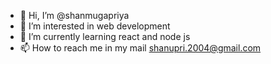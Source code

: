- 👋 Hi, I’m @shanmugapriya
- 👀 I’m interested in web development
- 🌱 I’m currently learning react and node js
- 📫 How to reach me in my mail shanupri.2004@gmail.com

<!---
shanupri004/shanupri004 is a ✨ special ✨ repository because its `README.md` (this file) appears on your GitHub profile.
You can click the Preview link to take a look at your changes.
--->
